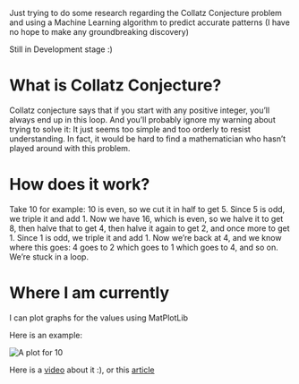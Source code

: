 Just trying to do some research regarding the Collatz Conjecture problem and using a Machine Learning algorithm to predict accurate patterns (I have no hope to make any groundbreaking discovery)

Still in Development stage :)

# What is Collatz Conjecture?

Collatz conjecture says that if you start with any positive integer, you’ll always end up in this loop. And you’ll probably ignore my warning about trying to solve it: It just seems too simple and too orderly to resist understanding. In fact, it would be hard to find a mathematician who hasn’t played around with this problem.

# How does it work?

Take 10 for example: 10 is even, so we cut it in half to get 5. Since 5 is odd, we triple it and add 1. Now we have 16, which is even, so we halve it to get 8, then halve that to get 4, then halve it again to get 2, and once more to get 1. Since 1 is odd, we triple it and add 1. Now we’re back at 4, and we know where this goes: 4 goes to 2 which goes to 1 which goes to 4, and so on. We’re stuck in a loop.

# Where I am currently

I can plot graphs for the values using MatPlotLib

Here is an example:<br>

![A plot for 10](https://cdn.discordapp.com/attachments/884050669546373143/1016001996345573488/Figure_10.png)

Here is a [video](https://www.youtube.com/watch?v=094y1Z2wpJg) about it :), or this [article](https://www.quantamagazine.org/why-mathematicians-still-cant-solve-the-collatz-conjecture-20200922/)
